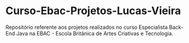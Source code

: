 # Curso-Ebac-Projetos-Lucas-Vieira
Repositório referente aos projetos realizados no curso Especialista Back-End Java na EBAC - Escola Britânica de Artes Criativas e Tecnologia.
